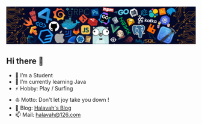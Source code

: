 ![](https://github.com/halavah/halavah/blob/master/images/header.png?raw=true)
## Hi there 👋

- 🔭 I’m a Student
- 🌱 I’m currently learning Java
- ⚡ Hobby: Play / Surfing
- ⛵ Motto: Don't let joy take you down !
- 📝 Blog: [Halavah's Blog](https://halavah.tk/)
- 📫 Mail: halavah@126.com
